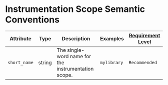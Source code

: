 # Instrumentation Scope Semantic Conventions

<!-- semconv scope -->
| Attribute  | Type | Description  | Examples  | [Requirement Level](https://github.com/open-telemetry/opentelemetry-specification/blob/main/specification/common/attribute-requirement-level.md) |
|---|---|---|---|---|
| `short_name` | string | The single-word name for the instrumentation scope. | `mylibrary` | `Recommended` |
<!-- endsemconv -->
